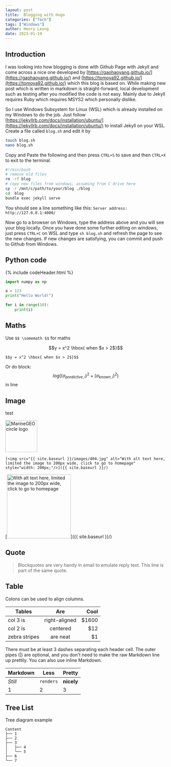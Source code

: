 ```yaml
---
layout: post
title:  Blogging with Hugo
categories: ["Tech"]
tags: ["Windows"]
author: Henry Leung
date: 2023-01-19
---
```


## Introduction

I was looking into how blogging is done with Github Page with Jekyll and come across a nice one
developed by [https://gaohaoyang.github.io/](https://gaohaoyang.github.io/) and [https://tomoya92.github.io/](https://tomoya92.github.io/) 
which this blog is based on.  While making new post which is written in markdown is straight-forward, local development such as testing 
after you modified the code is not easy. Mainly due to Jekyll requires Ruby which requires MSYS2 which personally dislike.

So I use Windows Subsystem for Linux (WSL) which is already installed on my Windows to do the job. 
Just follow [https://jekyllrb.com/docs/installation/ubuntu/](https://jekyllrb.com/docs/installation/ubuntu/)
to install Jekyll on your WSL. Create a file called ``blog.sh`` and edit it by

```bash
touch blog.sh
nano blog.sh
```

Copy and Paste the following and then press ``CTRL+S`` to save and then ``CTRL+X`` to exit to the terminal.

```bash
#!/bin/bash
# remove old files
rm -rf blog
# copy new files from windows, assuming from C drive here
cp -r /mnt/c/path/to/your/blog ./blog
cd  blog
bundle exec jekyll serve
```

You should see a line something like this: ``Server address: http://127.0.0.1:4000/``

Now go to a browser on Windows, type the address above and you will see your blog locally. Once you have 
done some further editing on windows, just press ``CTRL+C`` on WSL and type ``sh blog.sh`` and refresh the page 
to see the new changes. If new changes are satisfying, you can commit and push to Github from Windows.

## Python code

{% include codeHeader.html %}
``` python
import numpy as np

a = 123
print("Hello World!")

for i in range(10):
    print(i)
```

## Maths

Use `$$ \somemath $$` for maths

$$y = x^2 \hbox{ when $x > 2$}$$

```
$$y = x^2 \hbox{ when $x > 2$}$$
```

Or do block:$$log((\sigma_{predictive, i})^2 + (\sigma_{known, i})^2)$$ in line

## Image

<p class="lead"> test </p>

<img src="https://fujifilm-x.com/wp-content/uploads/2021/01/gfx100s_sample_01_thum.jpg" alt="MarineGEO circle logo" style="height: 100px; width:100px;"/>

``[<img src="{{ site.baseurl }}/images/404.jpg" alt="With alt text here, limited the image to 200px wide, click to go to homepage" 
style="width: 200px;"/>]({{ site.baseurl }}/)``

[<img src="{{ site.baseurl }}/images/404.jpg" alt="With alt text here, limited the image to 200px wide, click to go to homepage" 
style="width: 200px;"/>]({{ site.baseurl }}/)

## Quote

> Blockquotes are very handy in email to emulate reply text.
> This line is part of the same quote.

## Table

Colons can be used to align columns.

| Tables        | Are           | Cool  |
| ------------- |:-------------:| -----:|
| col 3 is      | right-aligned | $1600 |
| col 2 is      | centered      |   $12 |
| zebra stripes | are neat      |    $1 |

There must be at least 3 dashes separating each header cell.
The outer pipes (|) are optional, and you don't need to make the 
raw Markdown line up prettily. You can also use inline Markdown.

Markdown | Less | Pretty
--- | --- | ---
*Still* | `renders` | **nicely**
1 | 2 | 3

## Tree List

Tree diagram example

```
Content
├── 1
├── 2
├── 3
│   ├── 4
│   └── 5
├── 6
└── 7
```